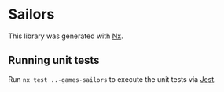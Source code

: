 # Sailors

This library was generated with [Nx](https://nx.dev).

## Running unit tests

Run `nx test ..-games-sailors` to execute the unit tests via [Jest](https://jestjs.io).
